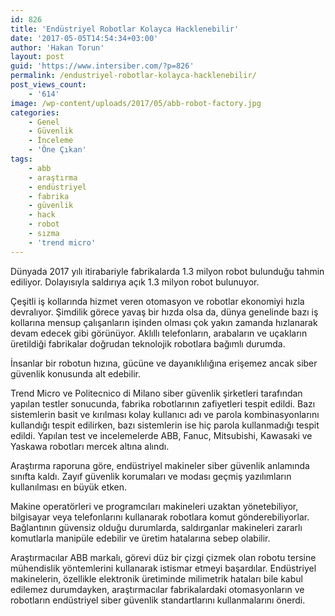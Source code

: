 ```yaml
---
id: 826
title: 'Endüstriyel Robotlar Kolayca Hacklenebilir'
date: '2017-05-05T14:54:34+03:00'
author: 'Hakan Torun'
layout: post
guid: 'https://www.intersiber.com/?p=826'
permalink: /endustriyel-robotlar-kolayca-hacklenebilir/
post_views_count:
    - '614'
image: /wp-content/uploads/2017/05/abb-robot-factory.jpg
categories:
    - Genel
    - Güvenlik
    - İnceleme
    - 'Öne Çıkan'
tags:
    - abb
    - araştırma
    - endüstriyel
    - fabrika
    - güvenlik
    - hack
    - robot
    - sızma
    - 'trend micro'
---
```


Dünyada 2017 yılı itirabariyle fabrikalarda 1.3 milyon robot bulunduğu tahmin ediliyor. Dolayısıyla saldırıya açık 1.3 milyon robot bulunuyor.

Çeşitli iş kollarında hizmet veren otomasyon ve robotlar ekonomiyi hızla devralıyor. Şimdilik görece yavaş bir hızda olsa da, dünya genelinde bazı iş kollarına mensup çalışanların işinden olması çok yakın zamanda hızlanarak devam edecek gibi görünüyor. Aklıllı telefonların, arabaların ve uçakların üretildiği fabrikalar doğrudan teknolojik robotlara bağımlı durumda.

İnsanlar bir robotun hızına, gücüne ve dayanıklılığına erişemez ancak siber güvenlik konusunda alt edebilir.

Trend Micro ve Politecnico di Milano siber güvenlik şirketleri tarafından yapılan testler sonucunda, fabrika robotlarının zafiyetleri tespit edildi. Bazı sistemlerin basit ve kırılması kolay kullanıcı adı ve parola kombinasyonlarını kullandığı tespit edilirken, bazı sistemlerin ise hiç parola kullanmadığı tespit edildi. Yapılan test ve incelemelerde ABB, Fanuc, Mitsubishi, Kawasaki ve Yaskawa robotları mercek altına alındı.

Araştırma raporuna göre, endüstriyel makineler siber güvenlik anlamında sınıfta kaldı. Zayıf güvenlik korumaları ve modası geçmiş yazılımların kullanılması en büyük etken.

Makine operatörleri ve programcıları makineleri uzaktan yönetebiliyor, bilgisayar veya telefonlarını kullanarak robotlara komut gönderebiliyorlar. Bağlantının güvensiz olduğu durumlarda, saldırganlar makineleri zararlı komutlarla manipüle edebilir ve üretim hatalarına sebep olabilir.

Araştırmacılar ABB markalı, görevi düz bir çizgi çizmek olan robotu tersine mühendislik yöntemlerini kullanarak istismar etmeyi başardılar. Endüstriyel makinelerin, özellikle elektronik üretiminde milimetrik hataları bile kabul edilemez durumdayken, araştırmacılar fabrikalardaki otomasyonların ve robotların endüstriyel siber güvenlik standartlarını kullanmalarını önerdi.